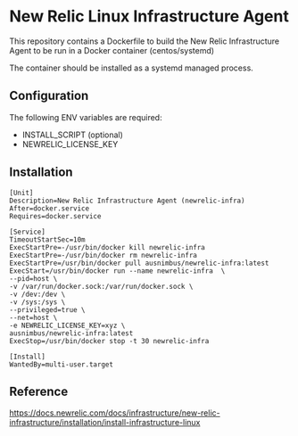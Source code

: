 # New Relic Linux Infrastructure Agent

This repository contains a Dockerfile to build the New Relic Infrastructure Agent to be run in a Docker container (centos/systemd)

The container should be installed as a systemd managed process.

## Configuration

The following ENV variables are required:

- INSTALL_SCRIPT (optional)
- NEWRELIC_LICENSE_KEY

## Installation

```
[Unit]
Description=New Relic Infrastructure Agent (newrelic-infra)
After=docker.service
Requires=docker.service

[Service]
TimeoutStartSec=10m
ExecStartPre=-/usr/bin/docker kill newrelic-infra
ExecStartPre=-/usr/bin/docker rm newrelic-infra
ExecStartPre=/usr/bin/docker pull ausnimbus/newrelic-infra:latest
ExecStart=/usr/bin/docker run --name newrelic-infra  \
--pid=host \
-v /var/run/docker.sock:/var/run/docker.sock \
-v /dev:/dev \
-v /sys:/sys \
--privileged=true \
--net=host \
-e NEWRELIC_LICENSE_KEY=xyz \
ausnimbus/newrelic-infra:latest
ExecStop=/usr/bin/docker stop -t 30 newrelic-infra

[Install]
WantedBy=multi-user.target
```

## Reference
https://docs.newrelic.com/docs/infrastructure/new-relic-infrastructure/installation/install-infrastructure-linux
